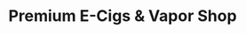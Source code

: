 ---
title: "Premium E-Cigs & Vapor Shop"
url: /liverpool/premium-e-cigs-und-vapor-shop/
shop: E-Zigaretten
---